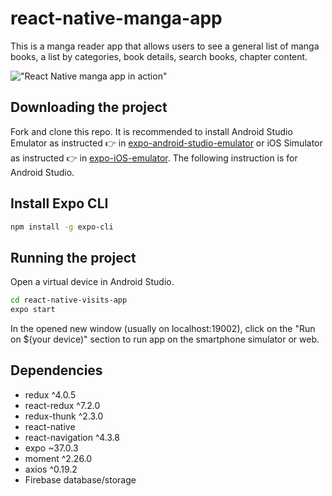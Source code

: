 # react-native-manga-app

This is a manga reader app that allows users to see 
a general list of manga books, a list by categories, book details, search books, chapter content.

!["React Native manga app in action"](/assets/gif/react-manga.gif)

## Downloading the project

Fork and clone this repo. It is recommended to install Android Studio Emulator as instructed 👉 in [expo-android-studio-emulator](https://docs.expo.io/workflow/android-studio-emulator/) or iOS Simulator as instructed 👉 in [expo-iOS-emulator](https://docs.expo.io/workflow/ios-simulator/). The following instruction is for Android Studio. 

## Install Expo CLI

```sh
npm install -g expo-cli
```

## Running the project

Open a virtual device in Android Studio.

```sh
cd react-native-visits-app
expo start
```

In the opened new window (usually on localhost:19002), click on the "Run on $(your device)" section to run app on the smartphone simulator or web.

## Dependencies

- redux ^4.0.5
- react-redux ^7.2.0
- redux-thunk ^2.3.0
- react-native
- react-navigation ^4.3.8
- expo ~37.0.3
- moment ^2.26.0
- axios ^0.19.2
- Firebase database/storage